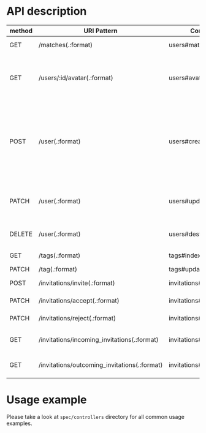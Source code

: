 # API description

method | URI Pattern | Controller#Action | description
---|---|---|---
GET | /matches(.:format) | users#matches | potential matches
GET | /users/:id/avatar(.:format) | users#avatar | download user's avatar (works only if they are able to meet)
POST | /user(.:format) | users#create | create an user, returns user token, the only method which doesn't require token authorization
PATCH | /user(.:format) | users#update | update user's data (like name, avatar or coordinates)
DELETE | /user(.:format) | users#destroy | doing nothing for now
GET | /tags(.:format) | tags#index | get current users's tags
PATCH | /tag(.:format) | tags#update | update tags
POST | /invitations/invite(.:format) | invitations#invite | creates an invitation
PATCH | /invitations/accept(.:format) | invitations#accept | accepts an invitation
PATCH | /invitations/reject(.:format) | invitations#reject | rejects an invitation
GET | /invitations/incoming_invitations(.:format) | invitations#incoming_invitations | fetch incoming invitations
GET | /invitations/outcoming_invitations(.:format) | invitations#outcoming_invitations | fetch outcoming invitatios

# Usage example

Please take a look at `spec/controllers` directory for all common usage examples.

